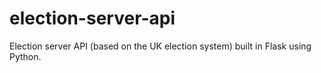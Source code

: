 # election-server-api
Election server API (based on the UK election system) built in Flask using Python.
